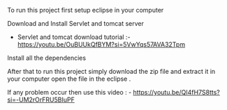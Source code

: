 To run this project first setup eclipse in your computer

Download and Install Servlet and tomcat server

- Servlet and tomcat download tutorial :- https://youtu.be/OuBUUkQfBYM?si=5VwYqs57AVA32Tpm

Install all the dependencies 

After that to run this project simply download the zip file and extract it in your computer
open the file in the eclipse .

If any problem occur then use this video : - https://youtu.be/QI4fH7S8tts?si=-UM2rOrFRU5BIuPF

